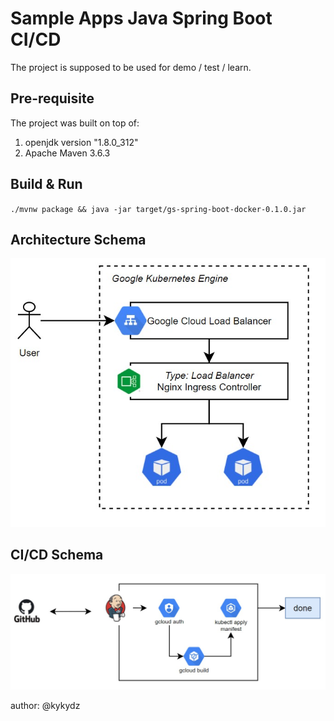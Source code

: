 # Sample Apps Java Spring Boot CI/CD

The project is supposed to be used for demo / test / learn.


## Pre-requisite
The project was built on top of:
1. openjdk version "1.8.0_312"
2. Apache Maven 3.6.3

## Build & Run
`./mvnw package && java -jar target/gs-spring-boot-docker-0.1.0.jar`

## Architecture Schema
![architecture schema](https://github.com/kykydz/demo-hello-world-spring/blob/master/arch.jpg)

## CI/CD Schema
![ci cd schema](https://github.com/kykydz/demo-hello-world-spring/blob/master/cicid_flow.jpg)

author: @kykydz